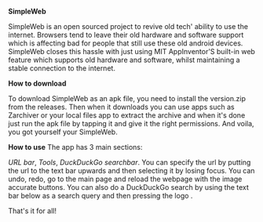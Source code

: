 **SimpleWeb**

SimpleWeb is an open sourced project to revive old tech' ability to use the internet. Browsers tend to leave their old hardware and software support which is affecting bad for people that still use these old android devices. SimpleWeb closes this hassle with just using MIT AppInventor'S built-in web feature which supports old hardware and software, whilst maintaining a stable connection to the internet.

**How to download**

To download SimpleWeb as an apk file, you need to install the version.zip from the releases. Then when it downloads you can use apps such as Zarchiver or your local files app to extract the archive and when it's done just run the apk file by tapping it and give it the right permissions. And voila, you got yourself your SimpleWeb.

**How to use**
The app has 3 main sections:

*URL bar*, *Tools*, *DuckDuckGo searchbar*.
You can specify the url by putting the url to the text bar upwards and then selecting it by losing focus.
You can undo, redo, go to the main page and reload the webpage with the image accurate buttons.
You can also do a DuckDuckGo search by using the text bar below as a search query and then pressing the logo .

That's it for all!
